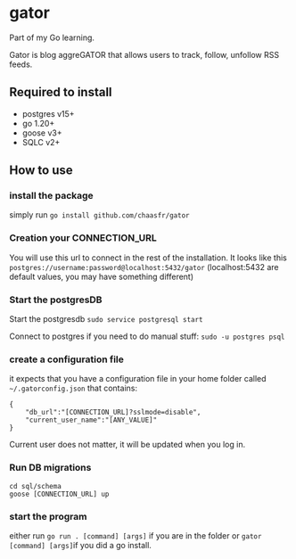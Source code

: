 # gator

Part of my Go learning.

Gator is blog aggreGATOR that allows users to track, follow, unfollow RSS feeds.

## Required to install
- postgres v15+
- go 1.20+
- goose v3+
- SQLC v2+


## How to use

### install the package
simply run `go install github.com/chaasfr/gator`

### Creation your CONNECTION_URL
You will use this url to connect in the rest of the installation. It looks like this
`postgres://username:password@localhost:5432/gator` (localhost:5432 are default values, you may have something different)

### Start the postgresDB
Start the postgresdb `sudo service postgresql start`

Connect to postgres if you need to do manual stuff: `sudo -u postgres psql`

### create a configuration file
it expects that you have a configuration file in your home folder called `~/.gatorconfig.json` that contains:
```
{
    "db_url":"[CONNECTION_URL]?sslmode=disable",
    "current_user_name":"[ANY_VALUE]"
}
```
Current user does not matter, it will be updated when you log in.

### Run DB migrations
```
cd sql/schema
goose [CONNECTION_URL] up
```

### start the program
either run `go run . [command] [args]` if you are in the folder or `gator [command] [args]`if you did a go install.